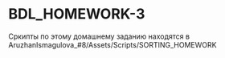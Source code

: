 # BDL_HOMEWORK-3
Сркипты по этому домашнему заданию находятся в AruzhanIsmagulova_#8/Assets/Scripts/SORTING_HOMEWORK
